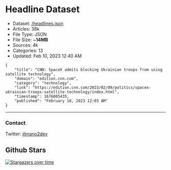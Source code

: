 # Headline Dataset

- Dataset: [/headlines.json](https://raw.githubusercontent.com/fwd/news/master/headlines.json) 
- Articles: 38k
- File Type: JSON
- File Size: ~**14MB**
- Sources: 4k
- Categories: 13
- Updated: Feb 10, 2023 12:40 AM

```
{
    "title": "CNN: SpaceX admits blocking Ukrainian troops from using satellite technology",
    "domain": "edition.cnn.com",
    "category": "technology",
    "link": "https://edition.cnn.com/2023/02/09/politics/spacex-ukrainian-troops-satellite-technology/index.html",
    "timestamp": 1676005435,
    "published": "February 10, 2023 12:03 AM"
}
```

---

### Contact 

Twitter: [@nano2dev](https://twitter.com/nano2dev)

## Github Stars

[![Stargazers over time](https://starchart.cc/fwd/news.svg)](https://starchart.cc/fwd/news)
